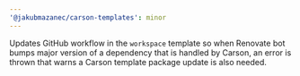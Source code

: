 ```yaml
---
'@jakubmazanec/carson-templates': minor
---
```


Updates GitHub workflow in the `workspace` template so when Renovate bot bumps major version of a
dependency that is handled by Carson, an error is thrown that warns a Carson template package update
is also needed.

